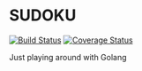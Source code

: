 # SUDOKU

[![Build Status](https://travis-ci.org/dzikismigol/sudoku.svg?branch=master)](https://travis-ci.org/dzikismigol/sudoku)
[![Coverage Status](https://coveralls.io/repos/github/dzikismigol/sudoku/badge.svg)](https://coveralls.io/github/dzikismigol/sudoku)

Just playing around with Golang
